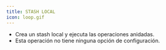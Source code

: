 ```yaml
---
title: STASH LOCAL
icon: loop.gif
---
```

* Crea un stash local y ejecuta las operaciones anidadas.
* Esta operación no tiene ninguna opción de configuración.


